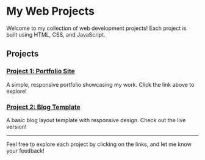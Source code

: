 # My Web Projects

Welcome to my collection of web development projects! Each project is built using HTML, CSS, and JavaScript.

## Projects

### [Project 1: Portfolio Site](https://balamurugan2004m.github.io/My-Projects/project1/)
A simple, responsive portfolio showcasing my work. Click the link above to explore!

### [Project 2: Blog Template](https://balamurugan2004m.github.io/My-Projects/project2/)
A basic blog layout template with responsive design. Check out the live version!

---

Feel free to explore each project by clicking on the links, and let me know your feedback!
